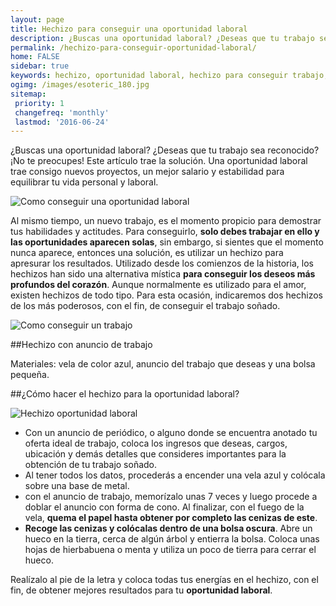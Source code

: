 ```yaml
---
layout: page
title: Hechizo para conseguir una oportunidad laboral
description: ¿Buscas una oportunidad laboral? ¿Deseas que tu trabajo sea reconocido? ¡No te preocupes! Este artículo trae la solución. Una oportunidad laboral trae consigo nuevos proyectos, un mejor salario y estabilidad para equilibrar tu vida personal y laboral. ¿Como conseguir una oportunidad laboral? Hechizo
permalink: /hechizo-para-conseguir-oportunidad-laboral/
home: FALSE
sidebar: true
keywords: hechizo, oportunidad laboral, hechizo para conseguir trabajo, hechizo para oportunidad laboral, tarot, esoterismo, ciencias ocultas
ogimg: /images/esoteric_180.jpg
sitemap:
 priority: 1
 changefreq: 'monthly'
 lastmod: '2016-06-24'
---
```


¿Buscas una oportunidad laboral? ¿Deseas que tu trabajo sea reconocido? ¡No te preocupes! Este artículo trae la solución. Una oportunidad laboral trae consigo nuevos proyectos, un mejor salario y estabilidad para equilibrar tu vida personal y laboral.

![Como conseguir una oportunidad laboral](http://horoscopo-del-dia.com/images/esoteric_180.jpg "Hechizo para conseguir oportunidad laboral")


Al mismo tiempo, un nuevo trabajo, es el momento propicio para demostrar tus habilidades y actitudes. Para conseguirlo, **solo debes trabajar en ello y las oportunidades aparecen solas**, sin embargo, si sientes que el momento nunca aparece, entonces una solución, es utilizar un hechizo para apresurar los resultados. 
Utilizado desde los comienzos de la historia, los hechizos han sido una alternativa mística **para conseguir los deseos más profundos del corazón**. Aunque normalmente es utilizado para el amor, existen hechizos de todo tipo. Para esta ocasión, indicaremos dos hechizos de los más poderosos, con el fin, de conseguir el trabajo soñado. 

![Como conseguir un trabajo](http://horoscopo-del-dia.com/images/astrology_180.jpg "Hechizo para conseguir trabajo")


##Hechizo con anuncio de trabajo 

Materiales: vela de color azul, anuncio del trabajo que deseas y una bolsa pequeña. 

##¿Cómo hacer el hechizo para la oportunidad laboral? 

![Hechizo oportunidad laboral](http://horoscopo-del-dia.com/images/horoscope_180.jpg "Guia para conseguir oportunidad laboral")


 - Con un anuncio de periódico, o alguno donde se encuentra anotado tu oferta ideal de trabajo, coloca los ingresos que deseas, cargos, ubicación y demás detalles que consideres importantes para la obtención de tu trabajo soñado. 
 - Al tener todos los datos, procederás a encender una vela azul y colócala sobre una base de metal. 
 - con el anuncio de trabajo, memorízalo unas 7 veces y luego procede a doblar el anuncio con forma de cono. Al finalizar, con el fuego de la vela, **quema el papel hasta obtener por completo las cenizas de este**. 
 - **Recoge las cenizas y colócalas dentro de una bolsa oscura**. Abre un hueco en la tierra, cerca de algún árbol y entierra la bolsa. Coloca unas hojas de hierbabuena o menta y utiliza un poco de tierra para cerrar el hueco. 

 Realízalo al pie de la letra y coloca todas tus energías en el hechizo, con el fin, de obtener mejores resultados para tu **oportunidad laboral**. 